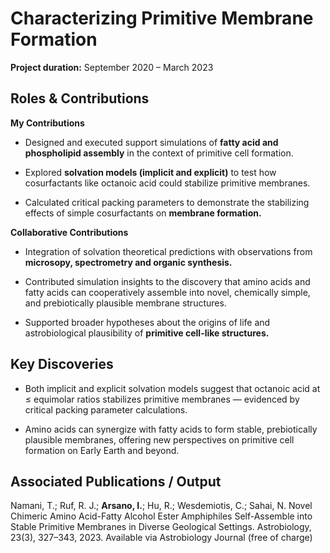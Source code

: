 # Characterizing Primitive Membrane Formation

**Project duration:** September 2020 – March 2023

## Roles & Contributions

**My Contributions**

- Designed and executed support simulations of **fatty acid and phospholipid assembly** in the context of primitive cell formation.

- Explored **solvation models (implicit and explicit)** to test how cosurfactants like octanoic acid could stabilize primitive membranes.

- Calculated critical packing parameters to demonstrate the stabilizing effects of simple cosurfactants on **membrane formation.**

**Collaborative Contributions**

- Integration of solvation theoretical predictions with observations from **microsopy, spectrometry and organic synthesis.** 

- Contributed simulation insights to the discovery that amino acids and fatty acids can cooperatively assemble into novel, chemically simple, and prebiotically plausible membrane structures.

- Supported broader hypotheses about the origins of life and astrobiological plausibility of **primitive cell-like structures.**

## Key Discoveries

- Both implicit and explicit solvation models suggest that octanoic acid at ≤ equimolar ratios stabilizes primitive membranes — evidenced by critical packing parameter calculations.

- Amino acids can synergize with fatty acids to form stable, prebiotically plausible membranes, offering new perspectives on primitive cell formation on Early Earth and beyond.

## Associated Publications / Output

Namani, T.; Ruf, R. J.; **Arsano, I.**; Hu, R.; Wesdemiotis, C.; Sahai, N. Novel Chimeric Amino Acid-Fatty Alcohol Ester Amphiphiles Self-Assemble into Stable Primitive Membranes in Diverse Geological Settings. Astrobiology, 23(3), 327–343, 2023. Available via Astrobiology Journal (free of charge)
